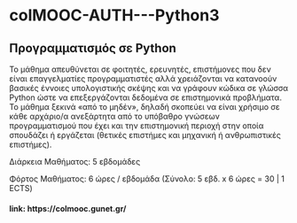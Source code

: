 # colMOOC-AUTH---Python3

<h2> Προγραμματισμός σε Python </h2>

Το μάθημα απευθύνεται σε φοιτητές, ερευνητές, επιστήμονες που δεν είναι επαγγελματίες προγραμματιστές αλλά χρειάζονται να κατανοούν βασικές έννοιες υπολογιστικής σκέψης και να γράφουν κώδικα σε γλώσσα Python ώστε να επεξεργάζονται δεδομένα σε επιστημονικά προβλήματα. Το μάθημα ξεκινά «από το μηδέν», δηλαδή σκοπεύει να είναι χρήσιμο σε κάθε αρχάριο/α ανεξάρτητα από το υπόβαθρο γνώσεων προγραμματισμού που έχει και την επιστημονική περιοχή στην οποία σπουδάζει ή εργάζεται (θετικές επιστήμες και μηχανική ή ανθρωπιστικές επιστήμες).

<p> Διάρκεια Μαθήματος: 5 εβδομάδες </p>
<p> Φόρτος Μαθήματος: 6 ώρες / εβδομάδα (Σύνολο: 5 εβδ. x 6 ώρες = 30 | 1 ECTS) </p>

<h4>link: https://colmooc.gunet.gr/ </h4>

